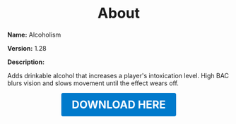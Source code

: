 <h1 style="text-align:center; font-size:2rem; font-weight:bold;">About</h1>

**Name:**
Alcoholism

**Version:**
1.28

**Description:**

Adds drinkable alcohol that increases a player's intoxication level. High BAC blurs vision and slows movement until the effect wears off.




<p align="center"><a href="https://github.com/LiliaFramework/Modules/raw/refs/heads/gh-pages/alcoholism.zip" style="display:inline-block;padding:12px 24px;font-size:1.5rem;font-weight:bold;text-decoration:none;color:#fff;background-color:var(--md-primary-fg-color,#007acc);border-radius:4px;">DOWNLOAD HERE</a></p>
